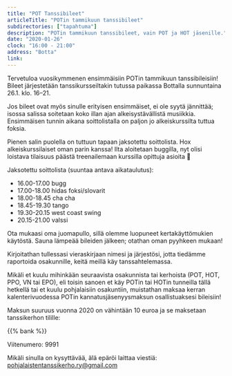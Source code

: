 ```yaml
---
title: "POT Tanssibileet"
articleTitle: "POTin tammikuun tanssibileet"
subdirectories: ["tapahtuma"]
description: "POTin tammikuun tanssibileet, vain POT ja HOT jäsenille."
date: "2020-01-26"
clock: "16:00 - 21:00"
address: "Botta"
link:
---
```


Tervetuloa vuosikymmenen ensimmäisiin POTin tammikuun tanssibileisiin! Bileet järjestetään tanssikursseiltakin tutussa paikassa Bottalla sunnuntaina 26.1. klo. 16–21.

Jos bileet ovat myös sinulle erityisen ensimmäiset, ei ole syytä jännittää; isossa salissa soitetaan koko illan ajan alkeisystävällistä musiikkia. Ensimmäisen tunnin aikana soittolistalla on paljon jo alkeiskurssilta tuttua foksia.

Pienen salin puolella on tuttuun tapaan jaksotettu soittolista. Hox alkeiskurssilaiset oman parin kanssa! Ilta aloitetaan buggilla, nyt olisi loistava tilaisuus päästä treenailemaan kurssilla opittuja asioita 💃

Jaksotettu soittolista (suuntaa antava aikataulutus):

  - 16.00-17.00 bugg
  - 17.00-18.00 hidas foksi/slovarit
  - 18.00-18.45 cha cha
  - 18.45-19.30 tango
  - 19.30-20.15 west coast swing
  - 20.15-21.00 valssi

Ota mukaasi oma juomapullo, sillä olemme luopuneet kertakäyttömukien käytöstä. Sauna lämpeää bileiden jälkeen; otathan oman pyyhkeen mukaan!

Kirjoitathan tullessasi vieraskirjaan nimesi ja järjestösi, jotta tiedämme raportoida osakunnille, keitä meillä käy tanssahtelemassa.

Mikäli et kuulu mihinkään seuraavista osakunnista tai kerhoista (POT, HOT, PPO, VN tai EPO), eli toisin sanoen et käy POTin tai HOTin tunneilla tällä hetkellä tai et kuulu pohjalaisiin osakuntiin, muistathan maksaa kerran kalenterivuodessa POTin kannatusjäsenyysmaksun osallistuaksesi bileisiin!

Maksun suuruus vuonna 2020 on vähintään 10 euroa ja se maksetaan tanssikerhon tilille:

{{% bank %}}

Viitenumero: 9991

Mikäli sinulla on kysyttävää, älä epäröi laittaa viestiä: pohjalaistentanssikerho.ry@gmail.com
